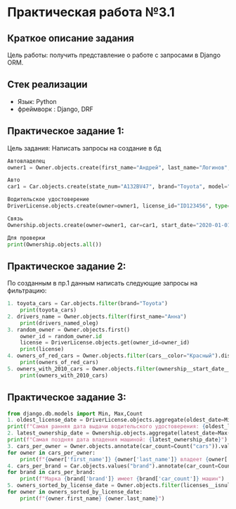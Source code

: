 # Практическая работа №3.1

## Краткое описание задания

Цель работы: получить представление о работе с запросами в Django ORM.

## Стек реализации

- Язык: Python
- фреймворк : Django, DRF

## Практическое задание 1: 
Цель задания: Написать запросы на создание в бд

```python
Автовладелец
owner1 = Owner.objects.create(first_name="Андрей", last_name="Логинов", birth_date="1980-05-15")

Авто
car1 = Car.objects.create(state_num="A132BV47", brand="Toyota", model="Camry", color="Белый")

Водительское удостоверение
DriverLicense.objects.create(owner=owner1, license_id="ID123456", type="B", license_date=date(2010, 5, 15))

Связь
Ownership.objects.create(owner=owner1, car=car1, start_date="2020-01-01")

Для проверки
print(Ownership.objects.all())
```

## Практическое задание 2: 
По созданным в пр.1 данным написать следующие запросы на фильтрацию:

```python
1. toyota_cars = Car.objects.filter(brand="Toyota")
    print(toyota_cars)
2. drivers_name = Owner.objects.filter(first_name="Анна")
    print(drivers_named_oleg)
3. random_owner = Owner.objects.first()
    owner_id = random_owner.id
    license = DriverLicense.objects.get(owner_id=owner_id)
    print(license)
4. owners_of_red_cars = Owner.objects.filter(cars__color="Красный").distinct()
    print(owners_of_red_cars)
5. owners_with_2010_cars = Owner.objects.filter(ownership__start_date__year=2010).distinct()
    print(owners_with_2010_cars)
```
## Практическое задание 3: 
```python
from django.db.models import Min, Max,Count
1. oldest_license_date = DriverLicense.objects.aggregate(oldest_date=Min("license_date"))["oldest_date"]
print(f"Самая ранняя дата выдачи водительского удостоверения: {oldest_license_date}")
2. latest_ownership_date = Ownership.objects.aggregate(latest_date=Max("end_date"))["latest_date"]
print(f"Самая поздняя дата владения машиной: {latest_ownership_date}")
3. cars_per_owner = Owner.objects.annotate(car_count=Count("cars")).values("first_name", "last_name", "car_count")
for owner in cars_per_owner:
    print(f"{owner['first_name']} {owner['last_name']} владеет {owner['car_count']} машинами")
4. cars_per_brand = Car.objects.values("brand").annotate(car_count=Count("id")).order_by("-car_count")
for brand in cars_per_brand:
    print(f"Марка {brand['brand']} имеет {brand['car_count']} машин")
5. owners_sorted_by_license_date = Owner.objects.filter(licenses__isnull=False).distinct().order_by("licenses__license_date")
for owner in owners_sorted_by_license_date:
    print(f"{owner.first_name} {owner.last_name}")
```

